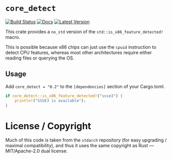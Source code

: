 # `core_detect`

[![Build Status](https://github.com/thomcc/core_detect/workflows/CI/badge.svg)](https://github.com/thomcc/core_detect/actions)
[![Docs](https://docs.rs/core_detect/badge.svg)](https://docs.rs/core_detect)
[![Latest Version](https://img.shields.io/crates/v/core_detect.svg)](https://crates.io/crates/core_detect)

This crate provides a `no_std` version of the `std::is_x86_feature_detected!` macro.

This is possible because x86 chips can just use the `cpuid` instruction to detect CPU features, whereas most other architectures require either reading files or querying the OS.

## Usage

Add `core_detect = "0.2"` to the `[dependencies]` section of your Cargo.toml.

```rust
if core_detect::is_x86_feature_detected!("ssse3") {
    println!("SSSE3 is available");
}
```

# License / Copyright

Much of this code is taken from the `stdarch` repository (for easy upgrading / maximal compatibility), and thus it uses the same copyright as Rust — MIT/Apache-2.0 dual license.
